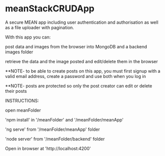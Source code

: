 # meanStackCRUDApp

A secure MEAN app including user authentication and authorisation as well as a file uploader with pagination.

With this app you can:

post data and images from the browser into MongoDB and a backend images folder

retrieve the data and the image posted and edit/delete them in the browser

**NOTE- to be able to create posts on this app, you must first signup with a valid email address, create a password and use both when you log in

**NOTE- posts are protected so only the post creator can edit or delete their posts

INSTRUCTIONS:

open meanFolder 

'npm install' in '/meanFolder' and '/meanFolder/meanApp' 

'ng serve' from '/meanFolder/meanApp' folder 

'node server' from '/meanFolder/backend' folder 

Open in browser at 'http://localhost:4200'

